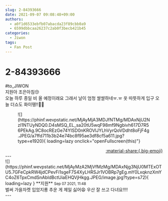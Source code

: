 ```yaml
---
slug: 2-84393666
date: 2021-09-07 09:08:48+09:00
authors:
  - a0f1d6533ebfb07abacda23f89cbb0a9
  - 6599dbbcaa26237c2ab0f3becb421b45
categories:
  - Jiwon
tags:
  - Fan Post
---
```


# 2-84393666

<div class="post-container" markdown="1">
<div class="content-container md-sidebar__scrollwrap" markdown="1">

\#to_JIWON<br>지원아 조은아침😚<br>오늘 하루 종일 비 올 예정이래요 그래서 날이 엄청 쌀쌀하네ㅠ.ㅠ 옷 따뜻하게 입구 오늘 더쇼도 화이뗑!!🙌🏻
<figure markdown="1">
![](https://phinf.wevpstatic.net/MjAyMjA3MDJfNTMg/MDAxNjU2NzI1NTUyNDQ0.D4sMSQ_EL_sa20tU5wqF98mf9Ngbivh617D7R56PEkAg.9C8ocREzGe74YISD0nKROVlJYLhVyrQoVDdht8oFjF4g.JPEG/a7ffd711b3b24e74bc8f95ae3df8cf5a611.jpg?type=e1920){ loading=lazy onclick="openFullscreen(this)"}
</figure>


</div>
</div>

<div style="text-align: right;" markdown="1">
<a href="https://weverse.io/fromis9/fanpost/2-84393666" style="text-align: right;">:material-share:{.big-emoji}</a>
</div>
---

<div class="comments-container md-sidebar__scrollwrap" markdown="1">
<div class="comment" markdown="1">
<div class='id-container' markdown="1">
![](https://phinf.wevpstatic.net/MjAyMzA2MjVfMzMg/MDAxNjg3NjU0MTExOTU5.7GFeCpkRW4jdCPevFi1sgeF7S4XyLHRSJr1VOBRp7gEg.mY0LxqknzXmYC4oZ6TpxCmdSnAbldBctUiaEHQVjHkgg.JPEG/image.jpg?type=s72){ loading=lazy }
**<span class="artist">지원</span>** <small>Sep 07 2021, 11:48</small><br>
</div>
<div class='comment-body' markdown="1">
벌써 가을자켓 입었지롱 추운 게 제일 싫어😩 우산 잘 쓰고 다녀요!!!! 
</div>
</div>
</div>
---
